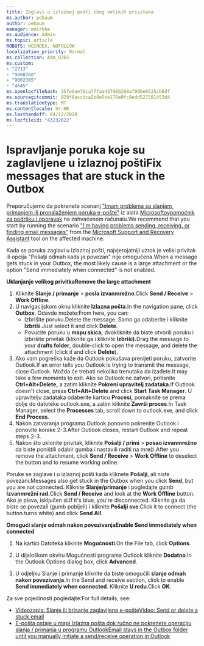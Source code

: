 ```yaml
---
title: Zaglavi u izlaznoj pošti zbog velikih privitaka
ms.author: pebaum
author: pebaum
manager: mnirkhe
ms.audience: Admin
ms.topic: article
ROBOTS: NOINDEX, NOFOLLOW
localization_priority: Normal
ms.collection: Adm_O365
ms.custom:
- "2713"
- "9000768"
- "9002385"
- "4645"
ms.openlocfilehash: 35fe9ae76ca77faa43796b288af09be8525cb6df
ms.sourcegitcommit: 929f8accdca2b8e5be170e0fc8edd527581453d4
ms.translationtype: MT
ms.contentlocale: hr-HR
ms.lasthandoff: 04/12/2020
ms.locfileid: "43232622"
---
```

# <a name="fix-messages-that-are-stuck-in-the-outbox"></a><span data-ttu-id="e6a78-102">Ispravljanje poruka koje su zaglavljene u izlaznoj pošti</span><span class="sxs-lookup"><span data-stu-id="e6a78-102">Fix messages that are stuck in the Outbox</span></span>

<span data-ttu-id="e6a78-103">Preporučujemo da pokrenete scenarij ["Imam problema sa slanjem, primanjem ili pronalaženjem poruka e-pošte"](https://aka.ms/SaRA-OutlookSendReceive) iz alata [Microsoftovpomoćnik za podršku i oporavak](https://diagnostics.office.com/#/) na zahvaćenom računalu.</span><span class="sxs-lookup"><span data-stu-id="e6a78-103">We recommend that you start by running the scenario ["I'm having problems sending, receiving, or finding email messages"](https://aka.ms/SaRA-OutlookSendReceive) from the [Microsoft Support and Recovery Assistant](https://diagnostics.office.com/#/) tool on the affected machine.</span></span>

<span data-ttu-id="e6a78-104">Kada se poruka zaglavi u izlaznoj pošti, najvjerojatniji uzrok je veliki privitak ili opcija "Pošalji odmah kada je povezan" nije omogućena.</span><span class="sxs-lookup"><span data-stu-id="e6a78-104">When a message gets stuck in your Outbox, the most likely cause is a large attachment or the option "Send immediately when connected" is not enabled.</span></span>

<span data-ttu-id="e6a78-105">**Uklanjanje velikog privitka**</span><span class="sxs-lookup"><span data-stu-id="e6a78-105">**Remove the large attachment**</span></span>

1. <span data-ttu-id="e6a78-106">Kliknite **Slanje / primanje** > **posla izvanmrežno**.</span><span class="sxs-lookup"><span data-stu-id="e6a78-106">Click **Send / Receive** > **Work Offline**.</span></span> 
2. <span data-ttu-id="e6a78-107">U navigacijskom oknu kliknite **Izlazna pošta**.</span><span class="sxs-lookup"><span data-stu-id="e6a78-107">In the navigation pane, click **Outbox**.</span></span> <span data-ttu-id="e6a78-108">Odavde možete:</span><span class="sxs-lookup"><span data-stu-id="e6a78-108">From here, you can:</span></span> 
    - <span data-ttu-id="e6a78-109">Izbrišite poruku.</span><span class="sxs-lookup"><span data-stu-id="e6a78-109">Delete the message.</span></span> <span data-ttu-id="e6a78-110">Samo ga odaberite i kliknite **Izbriši**.</span><span class="sxs-lookup"><span data-stu-id="e6a78-110">Just select it and click **Delete**.</span></span>
    - <span data-ttu-id="e6a78-111">Povucite poruku u **mapu skica,** dvokliknite da biste otvorili poruku i izbrišite privitak (kliknite ga i kliknite **Izbriši).**</span><span class="sxs-lookup"><span data-stu-id="e6a78-111">Drag the message to your **drafts folder**, double-click to open the message, and delete the attachment (click it and click **Delete**).</span></span>
3. <span data-ttu-id="e6a78-112">Ako vam pogreška kaže da Outlook pokušava prenijeti poruku, zatvorite Outlook.</span><span class="sxs-lookup"><span data-stu-id="e6a78-112">If an error tells you Outlook is trying to transmit the message, close Outlook.</span></span> <span data-ttu-id="e6a78-113">Možda će trebati nekoliko trenutaka da izađete.</span><span class="sxs-lookup"><span data-stu-id="e6a78-113">It may take a few moments to exit.</span></span> <span data-ttu-id="e6a78-114">Ako se Outlook ne zatvori, pritisnite **Ctrl+Alt+Delete,** a zatim kliknite **Pokreni upravitelj zadataka**.</span><span class="sxs-lookup"><span data-stu-id="e6a78-114">If Outlook doesn't close, press **Ctrl+Alt+Delete** and click **Start Task Manager**.</span></span> <span data-ttu-id="e6a78-115">U upravitelju zadataka odaberite karticu **Procesi,** pomaknite se prema dolje do datoteke outlook.exe, a zatim kliknite **Završi proces**.</span><span class="sxs-lookup"><span data-stu-id="e6a78-115">In Task Manager, select the **Processes** tab, scroll down to outlook.exe, and click **End Process**.</span></span>
4. <span data-ttu-id="e6a78-116">Nakon zatvaranja programa Outlook ponovno pokrenite Outlook i ponovite korake 2-3.</span><span class="sxs-lookup"><span data-stu-id="e6a78-116">After Outlook closes, restart Outlook and repeat steps 2-3.</span></span> 
5. <span data-ttu-id="e6a78-117">Nakon što uklonite privitak, kliknite **Pošalji / primi** > **posao izvanmrežno** da biste poništili odabir gumba i nastavili raditi na mreži.</span><span class="sxs-lookup"><span data-stu-id="e6a78-117">After you remove the attachment, click **Send / Receive** > **Work Offline** to deselect the button and to resume working online.</span></span> 

<span data-ttu-id="e6a78-118">Poruke se zaglave i u izlaznoj pošti kada kliknete **Pošalji**, ali niste povezani.</span><span class="sxs-lookup"><span data-stu-id="e6a78-118">Messages also get stuck in the Outbox when you click **Send**, but you are not connected.</span></span> <span data-ttu-id="e6a78-119">Kliknite **Slanje/primanje** i pogledajte gumb **Izvanmrežni rad.**</span><span class="sxs-lookup"><span data-stu-id="e6a78-119">Click **Send / Receive** and look at the **Work Offline** button.</span></span> <span data-ttu-id="e6a78-120">Ako je plava, isključen si.</span><span class="sxs-lookup"><span data-stu-id="e6a78-120">If it's blue, you're disconnected.</span></span> <span data-ttu-id="e6a78-121">Kliknite ga da biste se povezali (gumb pobijeli) i kliknite **Pošalji sve**.</span><span class="sxs-lookup"><span data-stu-id="e6a78-121">Click it to connect (the button turns white) and click **Send All**.</span></span>
 
<span data-ttu-id="e6a78-122">**Omogući slanje odmah nakon povezivanja**</span><span class="sxs-lookup"><span data-stu-id="e6a78-122">**Enable Send immediately when connected**</span></span>
 
1. <span data-ttu-id="e6a78-123">Na kartici Datoteka kliknite **Mogućnosti**.</span><span class="sxs-lookup"><span data-stu-id="e6a78-123">On the File tab, click **Options**.</span></span>

2. <span data-ttu-id="e6a78-124">U dijaloškom okviru Mogućnosti programa Outlook kliknite **Dodatno**.</span><span class="sxs-lookup"><span data-stu-id="e6a78-124">In the Outlook Options dialog box, click **Advanced**.</span></span>

3. <span data-ttu-id="e6a78-125">U odjeljku Slanje i primanje kliknite da biste omogućili **slanje odmah nakon povezivanja**.</span><span class="sxs-lookup"><span data-stu-id="e6a78-125">In the Send and receive section, click to enable **Send immediately when connected**.</span></span> <span data-ttu-id="e6a78-126">Kliknite **U redu**.</span><span class="sxs-lookup"><span data-stu-id="e6a78-126">Click **OK**.</span></span>
 
<span data-ttu-id="e6a78-127">Za sve pojedinosti pogledajte:</span><span class="sxs-lookup"><span data-stu-id="e6a78-127">For full details, see:</span></span>
- [<span data-ttu-id="e6a78-128">Videozapis: Slanje ili brisanje zaglavljene e-pošte</span><span class="sxs-lookup"><span data-stu-id="e6a78-128">Video: Send or delete a stuck email</span></span>](https://support.office.com/article/Video-Send-or-delete-an-email-stuck-in-your-outbox-26d5d34a-4e5f-444a-a9e8-44db04a94dec) 
- [<span data-ttu-id="e6a78-129">E-pošta ostaje u mapi Izlazna pošta dok ručno ne pokrenete operaciju slanja / primanja u programu Outlook</span><span class="sxs-lookup"><span data-stu-id="e6a78-129">Email stays in the Outbox folder until you manually initiate a send/receive operation in Outlook</span></span>](https://support.microsoft.com/help/2797572/email-stays-in-the-outbox-folder-until-you-manually-initiate-a-send-re)
